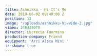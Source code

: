 ```yaml
---
title: Ashnikko - Hi It's Me
date: 2019-06-02 09:49:00 Z
position: 12
image: "/uploads/ashnikko-hi-wide-2.jpg"
vimeo: 348439070
director: Lucrecia Taormina
production-company: Friend
equipment: 'Arri Alexa Mini '
is-shown: true
---
```


